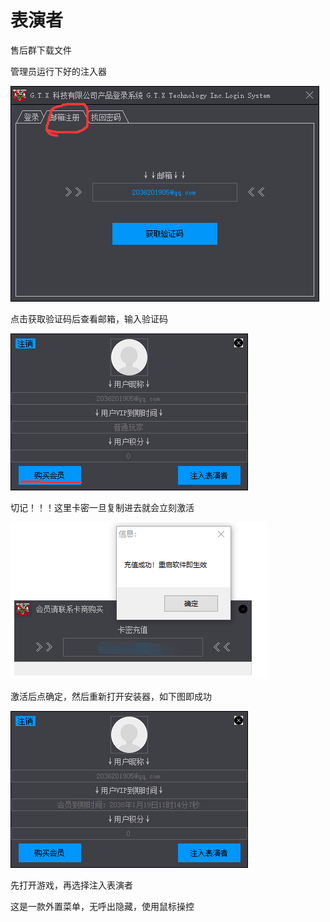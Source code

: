 # 表演者

售后群下载文件

管理员运行下好的注入器

![](<../.gitbook/assets/image (66).png>)

点击获取验证码后查看邮箱，输入验证码

![](<../.gitbook/assets/image (147).png>)

切记！！！这里卡密一旦复制进去就会立刻激活

![](<../.gitbook/assets/image (47).png>)

激活后点确定，然后重新打开安装器，如下图即成功

![](<../.gitbook/assets/image (6).png>)

先打开游戏，再选择注入表演者

这是一款外置菜单，无呼出隐藏，使用鼠标操控
